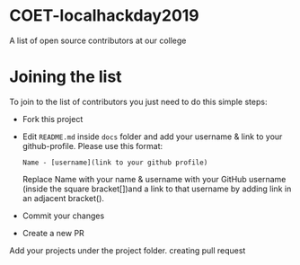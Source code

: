 # COET-localhackday2019
A list of open source contributors at our college


# Joining the list
To join to the list of contributors you just need to do this simple steps:
* Fork this project
* Edit `README.md` inside `docs` folder and add your username & link to your github-profile. Please use this format:

  `Name - [username](link to your github profile)`
  
  Replace Name with your name & username with your GitHub username (inside the square bracket[])and a link to that username by adding link in an adjacent bracket().

* Commit your changes
* Create a new PR




Add your projects under the project folder.
creating pull request
